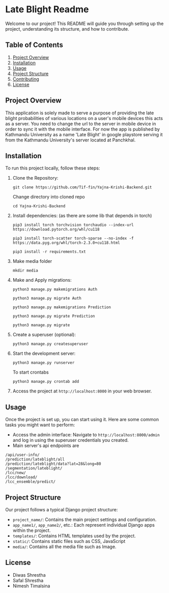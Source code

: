 # Late Blight Readme

Welcome to our project! This README will guide you through setting up the project, understanding its structure, and how to contribute.

## Table of Contents
1. [Project Overview](#project-overview)
2. [Installation](#installation)
3. [Usage](#usage)
4. [Project Structure](#project-structure)
5. [Contributing](#contributing)
6. [License](#license)

## Project Overview

This application is solely made to serve a purpose of providing the late blight probabilities of various locations on a user's mobile devices
this acts as a server. You need to change the url to the server in mobile device in order to sync it with the mobile interface.
For now the app is published by Kathmandu University as a name 'Late Blight' in google playstore serving it from the Kathmandu University's server located at Panchkhal.

## Installation

To run this project locally, follow these steps:


1. Clone the Repository:

    ```
    git clone https://github.com/Tif-fin/Yajna-Krishi-Backend.git
    ```
    Change directory into cloned repo
   ```
   cd Yajna-Krishi-Backend
   ```

3. Install dependencies:
    (as there are some lib that depends in torch)

    ```
    pip3 install torch torchvision torchaudio --index-url https://download.pytorch.org/whl/cu118

    pip3 install torch-scatter torch-sparse --no-index -f https://data.pyg.org/whl/torch-2.3.0+cu118.html

    pip3 install -r requirements.txt
    ```

4. Make media folder
    ```
    mkdir media
    ```

5. Make and Apply migrations:

    ```
    python3 manage.py makemigrations Auth

    python3 manage.py migrate Auth

    python3 manage.py makemigrations Prediction

    python3 manage.py migrate Prediction

    python3 manage.py migrate
    ```

6. Create a superuser (optional):

    ```
    python3 manage.py createsuperuser
    ```

7. Start the development server:

    ```
    python3 manage.py runserver
    ```
    To start crontabs
    ```
    python3 manage.py crontab add
    ```

8. Access the project at `http://localhost:8000` in your web browser.

## Usage

Once the project is set up, you can start using it. Here are some common tasks you might want to perform:

- Access the admin interface: Navigate to `http://localhost:8000/admin` and log in using the superuser credentials you created.
- Main server's api endpoints are
```
/api/user-info/
/prediction/lateblight/all
/prediction/lateblight/data?lat=28&long=80
/segmentation/lateblight/
/lcc/new/
/lcc/download/
/lcc_ensemble/predict/
```

## Project Structure

Our project follows a typical Django project structure:



- `project_name/`: Contains the main project settings and configuration.
- `app_name1/`, `app_name2/`, etc.: Each represent individual Django apps within the project.
- `templates/`: Contains HTML templates used by the project.
- `static/`: Contains static files such as CSS, JavaScript
- `media/`: Contains all the media file such as Image.


## License

- Diwas Shrestha
- Safal Shrestha
- Nimesh Timalsina
